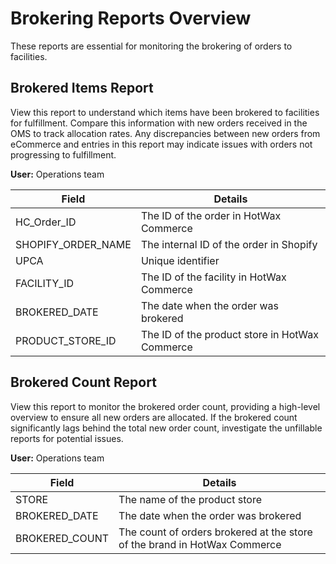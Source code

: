# Brokering Reports Overview

These reports are essential for monitoring the brokering of orders to facilities.

## Brokered Items Report
View this report to understand which items have been brokered to facilities for fulfillment. Compare this information with new orders received in the OMS to track allocation rates. Any discrepancies between new orders from eCommerce and entries in this report may indicate issues with orders not progressing to fulfillment.

**User:**
Operations team

| Field             | Details                                        |
|-------------------|------------------------------------------------|
| HC_Order_ID       | The ID of the order in HotWax Commerce          |
| SHOPIFY_ORDER_NAME| The internal ID of the order in Shopify          |
| UPCA              | Unique identifier                              |
| FACILITY_ID       | The ID of the facility in HotWax Commerce       |
| BROKERED_DATE     | The date when the order was brokered            |
| PRODUCT_STORE_ID  | The ID of the product store in HotWax Commerce |

## Brokered Count Report
View this report to monitor the brokered order count, providing a high-level overview to ensure all new orders are allocated. If the brokered count significantly lags behind the total new order count, investigate the unfillable reports for potential issues.

**User:**
Operations team

| Field           | Details                                                  |
|-----------------|----------------------------------------------------------|
| STORE           | The name of the product store                            |
| BROKERED_DATE   | The date when the order was brokered                      |
| BROKERED_COUNT  | The count of orders brokered at the store of the brand in HotWax Commerce |
